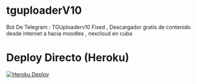 # tguploaderV10
Bot De Telegram : TGUploaderv10 Fixed , Descargador gratis de contenido desde internet a hacia moodles , nexcloud en cuba
# Deploy Directo (Heroku)
[![Heroku Deploy](https://www.herokucdn.com/deploy/button.svg)](https://heroku.com/deploy?template=https://github.com/Darihll/uploadv10)
